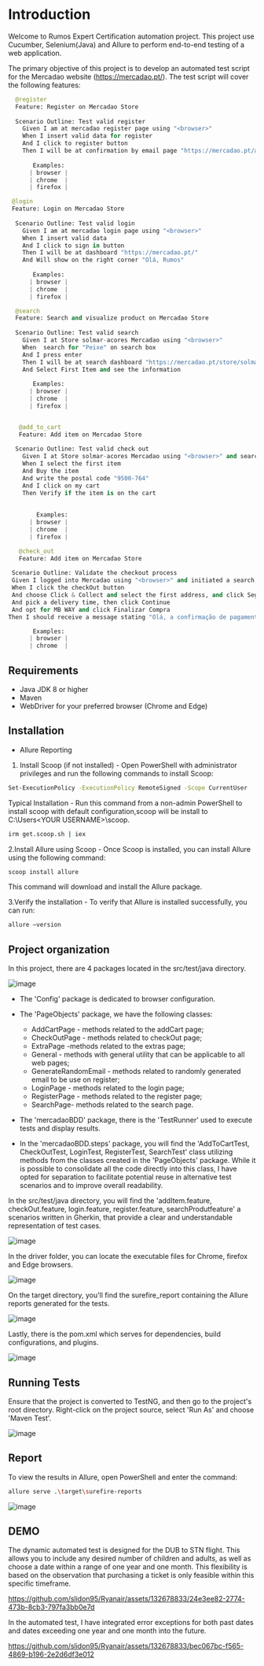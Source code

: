 # Introduction

Welcome to Rumos Expert Certification automation project. This project use Cucumber, Selenium(Java) and Allure to perform end-to-end testing of a web application. 

The primary objective of this project is to develop an automated test script for the Mercadao website (https://mercadao.pt/). The test script will cover the following features:

```python
  @register
  Feature: Register on Mercadao Store
 
  Scenario Outline: Test valid register
    Given I am at mercadao register page using "<browser>"
    When I insert valid data for register
    And I click to register button
    Then I will be at confirmation by email page "https://mercadao.pt/account/my-details"
    
       Examples: 
      | browser |
      | chrome  |
      | firefox |
```
```python
 @login
 Feature: Login on Mercadao Store
 
  Scenario Outline: Test valid login
    Given I am at mercadao login page using "<browser>"
    When I insert valid data
    And I click to sign in button
    Then I will be at dashboard "https://mercadao.pt/"
    And Will show on the right corner "Olá, Rumos"
   
       Examples: 
      | browser |
      | chrome  |
      | firefox |
```
```python
  @search
  Feature: Search and visualize product on Mercadao Store
  
  Scenario Outline: Test valid search 
    Given I at Store solmar-acores Mercadao using "<browser>"
    When  search for "Peixe" on search box
    And I press enter
    Then I will be at search dashboard "https://mercadao.pt/store/solmar-acores/search?queries=Peixe"
    And Select First Item and see the information
    
       Examples: 
      | browser |
      | chrome  |
      | firefox |

  ```
```python

   @add_to_cart
   Feature: Add item on Mercadao Store
  
  Scenario Outline: Test valid check out 
    Given I at Store solmar-acores Mercadao using "<browser>" and search for "Peixe"
    When I select the first item 
    And Buy the item
    And write the postal code "9500-764"
    And I click on my cart
    Then Verify if the item is on the cart
  
  
        Examples: 
      | browser |
      | chrome  |
      | firefox |
```
```python
   @check_out
   Feature: Add item on Mercadao Store
  
 Scenario Outline: Validate the checkout process
 Given I logged into Mercadao using "<browser>" and initiated a search, selected the "Conjunto 2 Cadeiras 1 Sofá e 1 Mesa de Apoio Etna Kilimanjaro" on Solmar-acores, and entered the postal code.
 When I click the checkOut button
 And choose Click & Collect and select the first address, and click Seguinte
 And pick a delivery time, then click Continue
 And opt for MB WAY and click Finalizar Compra
Then I should receive a message stating "Olá, a confirmação de pagamento foi enviada para a app do MB WAY do número 967716431. Deverá fazer a confirmação no tempo indicado. Se não fizer, deverá aguardar 10 minutos para o carrinho de compras ficar novamente disponível no Mercadão"

       Examples: 
      | browser |
      | chrome  |

```
## Requirements

- Java JDK 8 or higher
- Maven
- WebDriver for your preferred browser (Chrome and Edge)

## Installation

 - Allure Reporting

1. Install Scoop (if not installed) - Open PowerShell with administrator privileges and run the following commands to install Scoop:

```bash
Set-ExecutionPolicy -ExecutionPolicy RemoteSigned -Scope CurrentUser
```

   Typical Installation - Run this command from a non-admin PowerShell to install scoop with default configuration,scoop will be install to C:\Users\<YOUR USERNAME>\scoop.

```bash
irm get.scoop.sh | iex 
```
2.Install Allure using Scoop - Once Scoop is installed, you can install Allure using the following command:

```bash
scoop install allure
```
This command will download and install the Allure package.

3.Verify the installation - To verify that Allure is installed successfully, you can run:
```bash
allure –version
```

## Project organization

In this project, there are 4 packages located in the src/test/java directory. 

![image](https://github.com/slidon95/MercadaoPipeline/assets/132678833/4d5d43be-8efc-4062-a8a6-3dd1dcdbff6d)


- The 'Config' package is dedicated to browser configuration. 

- The 'PageObjects' package, we have the following classes: 

     - AddCartPage - methods related to the addCart page; 
     - CheckOutPage - methods related to checkOut page;
     -  ExtraPage -methods related to the extras page;
     -  General - methods with general utility that can be applicable to all web pages;
     - GenerateRandomEmail - methods related to randomly generated email to be use on register;
     -  LoginPage - methods related to the login page;
     - RegisterPage - methods related to the register page;
     - SearchPage- methods related to the search page. 

- The 'mercadaoBDD' package, there is the 'TestRunner' used to execute tests and display results.

- In the 'mercadaoBDD.steps' package, you will find the 'AddToCartTest, CheckOutTest, LoginTest, RegisterTest, SearchTest' class utilizing methods from the classes created in the 'PageObjects' package. While it is possible to consolidate all the code directly into this class, I have opted for separation to facilitate potential reuse in alternative test scenarios and to improve overall readability.

In the src/test/java directory, you will find the 'addItem.feature, checkOut.feature, login.feature, register.feature, searchProdutfeature' a scenarios written in Gherkin, that provide a clear and understandable representation of test cases.

![image](https://github.com/slidon95/MercadaoPipeline/assets/132678833/8930f076-8816-493d-b08e-95bc37b9695d)

In the driver folder, you can locate the executable files for Chrome, firefox and Edge browsers.

![image](https://github.com/slidon95/MercadaoPipeline/assets/132678833/19d8f485-5a03-4a60-a3a5-7a04ce863d76)

On the target directory, you'll find the surefire_report containing the Allure reports generated for the tests.

![image](https://github.com/slidon95/MercadaoPipeline/assets/132678833/10701af5-3834-434d-9c29-ecebe828e2c3)

Lastly, there is the pom.xml which serves for dependencies, build configurations, and plugins.

![image](https://github.com/slidon95/MercadaoPipeline/assets/132678833/b621991b-63c0-435e-945b-6678148ffcd7)

## Running Tests

Ensure that the project is converted to TestNG, and then go to the project's root directory. Right-click on the project source, select 'Run As' and choose 'Maven Test'.

![image](https://github.com/slidon95/MercadaoPipeline/assets/132678833/d93498d9-33c4-4c5e-b635-ef3aeef20d86)


## Report

To view the results in Allure, open PowerShell and enter the command:

```bash
allure serve .\target\surefire-reports
```
![image](https://github.com/slidon95/Ryanair/assets/132678833/6e7e97f6-60e6-420c-a5e9-d95d4e892aab)


## DEMO

The dynamic automated test is designed for the DUB to STN flight. This allows you to include any desired number of children and adults, as well as choose a date within a range of one year and one month. This flexibility is based on the observation that purchasing a ticket is only feasible within this specific timeframe.

https://github.com/slidon95/Ryanair/assets/132678833/24e3ee82-2774-473b-8cb3-797fa3bb0e7d


In the automated test, I have integrated error exceptions for both past dates and dates exceeding one year and one month into the future.

https://github.com/slidon95/Ryanair/assets/132678833/bec067bc-f565-4869-b196-2e2d6df3e012

